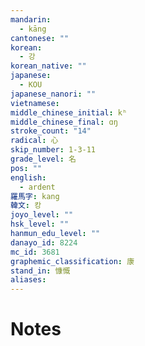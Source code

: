 ```yaml
---
mandarin:
  - kāng
cantonese: ""
korean:
  - 강
korean_native: ""
japanese:
  - KOU
japanese_nanori: ""
vietnamese:
middle_chinese_initial: kʰ
middle_chinese_final: ɑŋ
stroke_count: "14"
radical: 心
skip_number: 1-3-11
grade_level: 名
pos: ""
english:
  - ardent
羅馬字: kang
韓文: 캉
joyo_level: ""
hsk_level: ""
hanmun_edu_level: ""
danayo_id: 8224
mc_id: 3681
graphemic_classification: 康
stand_in: 慷慨
aliases:
---
```


# Notes
